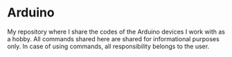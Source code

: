 # Arduino
My repository where I share the codes of the Arduino devices I work with as a hobby.
All commands shared here are shared for informational purposes only. In case of using commands, all responsibility belongs to the user.
